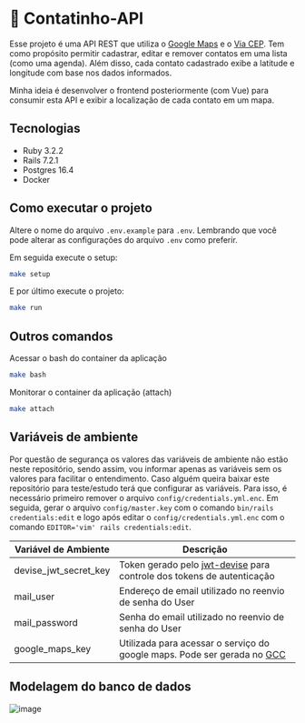 # 📇 Contatinho-API

Esse projeto é uma API REST que utiliza o [Google Maps](https://developers.google.com/maps/documentation/javascript/examples/geocoding-simple#maps_geocoding_simple-typescript) e o [Via CEP](https://viacep.com.br/). Tem como propósito permitir cadastrar, editar e remover contatos em uma lista (como uma agenda). Além disso, cada contato cadastrado exibe a latitude e longitude com base nos dados informados.

Minha ideia é desenvolver o frontend posteriormente (com Vue) para consumir esta API e exibir a localização de cada contato em um mapa.

## Tecnologias
- Ruby 3.2.2
- Rails 7.2.1
- Postgres 16.4
- Docker

## Como executar o projeto

Altere o nome do arquivo `.env.example` para `.env`. Lembrando que você pode alterar as configurações do arquivo `.env` como preferir.

Em seguida execute o setup:
```bash
make setup
```

E por último execute o projeto:
```bash
make run
```

## Outros comandos

Acessar o bash do container da aplicação
```bash
make bash
```

Monitorar o container da aplicação (attach)
```bash
make attach
```

## Variáveis de ambiente
Por questão de segurança os valores das variáveis de ambiente não estão neste repositório, sendo assim, vou informar apenas as variáveis sem os valores para facilitar o entendimento. Caso alguém queira baixar este repositório para teste/estudo terá que configurar as variáveis.
Para isso, é necessário primeiro remover o arquivo `config/credentials.yml.enc`. Em seguida, gerar o arquivo `config/master.key` com o comando `bin/rails credentials:edit` e logo após editar o `config/credentials.yml.enc` com o comando `EDITOR='vim' rails credentials:edit`.

| Variável de Ambiente | Descrição |
|-|-|
| devise_jwt_secret_key | Token gerado pelo [jwt-devise](https://github.com/waiting-for-dev/devise-jwt) para controle dos tokens de autenticação |
| mail_user | Endereço de email utilizado no reenvio de senha do User |
| mail_password | Senha do email utilizado no reenvio de senha do User |
| google_maps_key | Utilizada para acessar o serviço do google maps. Pode ser gerada no [GCC](https://cloud.google.com/cloud-console?hl=pt-BR) |

## Modelagem do banco de dados
![image](https://github.com/user-attachments/assets/f4e4c4a5-dea5-4ffb-9635-22bd291589ba)
